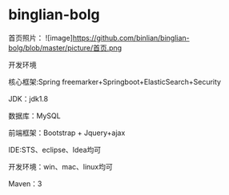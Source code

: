 # binglian-bolg

首页照片：
 ![image]https://github.com/binlian/binglian-bolg/blob/master/picture/首页.png

开发环境

核心框架:Spring freemarker+Springboot+ElasticSearch+Security

JDK：jdk1.8

数据库：MySQL

前端框架：Bootstrap + Jquery+ajax

IDE:STS、eclipse、Idea均可

开发环境：win、mac、linux均可

Maven：3






